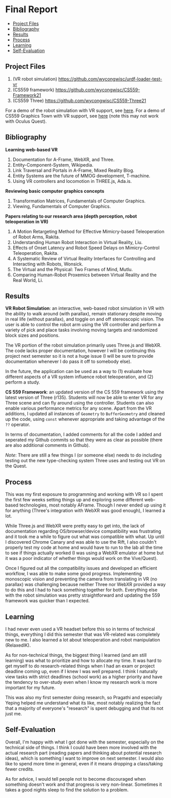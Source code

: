 # Final Report
- [Project Files](#project-files)
- [Bibliography](#bibliography)
- [Results](#results)
- [Process](#process)
- [Learning](#learning)
- [Self-Evaluation](#self-evaluation)

## Project Files

1. (VR robot simulation) https://github.com/wycongwisc/urdf-loader-test-vr
1. (CS559 framework) https://github.com/wycongwisc/CS559-Framework21
1. (CS559 Three) https://github.com/wycongwisc/CS559-Three21

For a demo of the robot simulation with VR support, see [here](https://wycongwisc.github.io/urdf-loader-test-vr/). For a demo of CS559 Graphics Town with VR support, see [here](https://wycongwisc.github.io/graphics-town-vr/wcong/for_students/12-grtown.html) (note this may not work with Oculus Quest).

## Bibliography

**Learning web-based VR**

1. Documentation for A-Frame, WebXR, and Three.
1. Entity-Component-System, Wikipedia.
1. Link Traversal and Portals in A-Frame, Mixed Reality Blog.
1. Entity Systems are the future of MMOG development, T-machine.
1. Using VR controllers and locomotion in THREE.js, Ada.is.

**Reviewing basic computer graphics concepts**

1. Transformation Matrices, Fundamentals of Computer Graphics.
1. Viewing, Fundamentals of Computer Graphics.

**Papers relating to our research area (depth perception, robot teleoperation in VR)**

1. A Motion Retargeting Method for Effective Mimicry-based Teleoperation of Robot Arms, Rakita.
1. Understanding Human Robot Interaction in Virtual Reality, Liu.
1. Effects of Onset Latency and Robot Speed Delays on Mimicry-Control Teleoperation, Rakita.
1. A Systematic Review of Virtual Reality Interfaces for Controlling and Interacting with Robots, Wonsick.
1. The Virtual and the Physical: Two Frames of Mind, Mutlu.
1. Comparing Human-Robot Proxemics between Virtual Reality and the Real World, Li.

## Results

**VR Robot Simulation**: an interactive, web-based robot simulation in VR with the ability to walk around (with parallax), remain stationary despite moving in real life (without parallax), and toggle on and off stereoscopic vision. The user is able to control the robot arm using the VR controller and perform a variety of pick and place tasks involving moving targets and randomized block sizes and positions. 

The VR portion of the robot simulation primarily uses Three.js and WebXR. The code lacks proper documentation, however I will be continuing this project next semester so it is not a huge issue (I will be sure to provide documentation whenever I do pass it off to somebody else).

In the future, the application can be used as a way to (1) evaluate how different aspects of a VR system influence robot teleoperation, and (2) perform a study. 

**CS 559 Framework**: an updated version of the CS 559 framework using the latest version of Three (r135). Students will now be able to enter VR for any Three scene and can fly around using the controller. Students can also enable various performance metrics for any scene. Apart from the VR additions, I updated all instances of `Geometry` to `BufferGeometry` and cleaned up the code, using `const` whenever appropriate and taking advantage of the `??` operator.

In terms of documentation, I added comments for all the code I added and seperated my Github commits so that they were as clear as possible (there are also additional comments in Github). 

*Note*: There are still a few things I (or someone else) needs to do including testing out the new type-checking system Three uses and testing out VR on the Quest.

## Process

This was my first exposure to programming and working with VR so I spent the first few weeks setting things up and exploring some different web-based technologies, most notably AFrame. Though I never ended up using it for anything (Three's integration with WebXR was good enough), I learned a lot. 

While Three.js and WebXR were pretty easy to get into, the lack of documentation regarding OS/browser/device compatibility was frustrating and it took me a while to figure out what was compatible with what. Up until I discovered Chrome Canary and was able to use the Rift, I also couldn't properly test my code at home and would have to run to the lab all the time to see if things actually worked (I was using a WebXR emulator at home but it was a poor indicator of whether things would work on the Vive/Quest).

Once I figured out all the compatibility issues and developed an efficient workflow, I was able to make some good progress. Implementing monoscopic vision and preventing the camera from translating in VR (no parallax) was challenging because neither Three nor WebXR provided a way to do this and I had to hack something together for both. Everything else with the robot simulation was pretty straightforward and updating the 559 framework was quicker than I expected.

## Learning

I had never even used a VR headset before this so in terms of technical things, everything I did this semester that was VR-related was completely new to me. I also learned a lot about teleoperation and robot manipulation (RelaxedIK).

As for non-technical things, the biggest thing I learned (and am still learning) was what to prioritize and how to allocate my time. It was hard to get myself to do research-related things when I had an exam or project deadline coming up, even if I knew I was well prepared. I think I naturally view tasks with strict deadlines (school work) as a higher priority and have the tendency to over-study even when I know my research work is more important for my future.

This was also my first semester doing research, so Pragathi and especially Yeping helped me understand what its like, most notably realizing the fact that a majority of everyone's "research" is spent debugging and that its not just me.

## Self-Evaluation

Overall, I'm happy with what I got done with the semester, especially on the technical side of things. I think I could have been more involved with the actual research part (reading papers and thinking about potential research ideas), which is something I want to improve on next semester. I would also like to spend more time in general, even if it means dropping a class/taking fewer credits.

As for advice, I would tell people not to become discouraged when something doesn't work and that progress is very non-linear. Sometimes it takes a good nights sleep to find the solution to a problem.